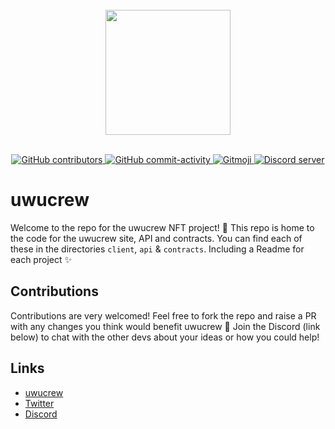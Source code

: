 <div align="center">
  <br>
	<a href="https://uwucrew.art/"><img src="https://uwucrew.art/_next/image?url=%2F_next%2Fstatic%2Fimage%2Fassets%2Flogos%2Flogo.33ed4f3bcac13cf4b98db1b39faba454.svg&w=1080&q=75" width="200"></a>
  <br>
  <br>
  <p>
    <a href="https://github.com/waifusion/uwucrew/graphs/contributors">
        <img src="https://img.shields.io/github/contributors/waifusion/uwucrew?style=flat-square" alt="GitHub contributors" />
    </a>
    <a href="https://github.com/waifusion/uwucrew/commits/">
        <img src="https://img.shields.io/github/commit-activity/m/waifusion/uwucrew?style=flat-square" alt="GitHub commit-activity" />
    </a>
    <a href="https://gitmoji.dev">
        <img src="https://img.shields.io/badge/gitmoji-%20😜%20😍-FFDD67.svg?style=flat-square" alt="Gitmoji" >
    </a>
    <a href="https://discord.com/invite/CaR7RhfDZ6">
        <img src="https://discordapp.com/api/guilds/825404718657830982/embed.png" alt="Discord server" >
    </a>
  </p>
</div>

# uwucrew

Welcome to the repo for the uwucrew NFT project! :tada:
This repo is home to the code for the uwucrew site, API and contracts.
You can find each of these in the directories `client`, `api` & `contracts`.
Including a Readme for each project :sparkles:

## Contributions

Contributions are very welcomed!
Feel free to fork the repo and raise a PR with any changes you think would benefit uwucrew :rocket:
Join the Discord (link below) to chat with the other devs about your ideas or how you could help!

## Links

- [uwucrew](https://uwucrew.art/)
- [Twitter](https://twitter.com/uwucrewnft)
- [Discord](https://discord.gg/5a5qZNP3zW)
